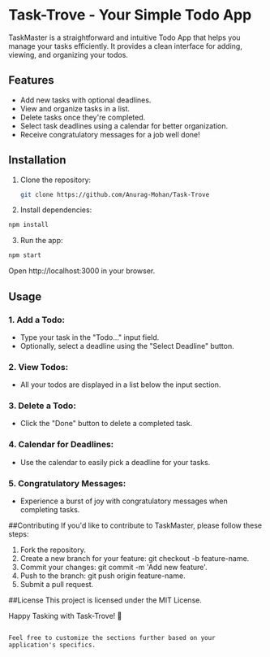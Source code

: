 # Task-Trove - Your Simple Todo App

TaskMaster is a straightforward and intuitive Todo App that helps you manage your tasks efficiently. It provides a clean interface for adding, viewing, and organizing your todos.

## Features

- Add new tasks with optional deadlines.
- View and organize tasks in a list.
- Delete tasks once they're completed.
- Select task deadlines using a calendar for better organization.
- Receive congratulatory messages for a job well done!

## Installation

1. Clone the repository:

   ```bash
   git clone https://github.com/Anurag-Mohan/Task-Trove

2. Install dependencies:

```bash
npm install
```
3. Run the app:

```bash
npm start
```
Open http://localhost:3000 in your browser.

## Usage
### 1. Add a Todo:

- Type your task in the "Todo..." input field.
- Optionally, select a deadline using the "Select Deadline" button.

### 2. View Todos:

- All your todos are displayed in a list below the input section.

### 3. Delete a Todo:

- Click the "Done" button to delete a completed task.

### 4. Calendar for Deadlines:

- Use the calendar to easily pick a deadline for your tasks.

### 5. Congratulatory Messages:

- Experience a burst of joy with congratulatory messages when completing tasks.

##Contributing
If you'd like to contribute to TaskMaster, please follow these steps:

1. Fork the repository.
2. Create a new branch for your feature: git checkout -b feature-name.
3. Commit your changes: git commit -m 'Add new feature'.
4. Push to the branch: git push origin feature-name.
5. Submit a pull request.

##License
This project is licensed under the MIT License.

Happy Tasking with Task-Trove! 🚀

```vbnet

Feel free to customize the sections further based on your application's specifics.
```



